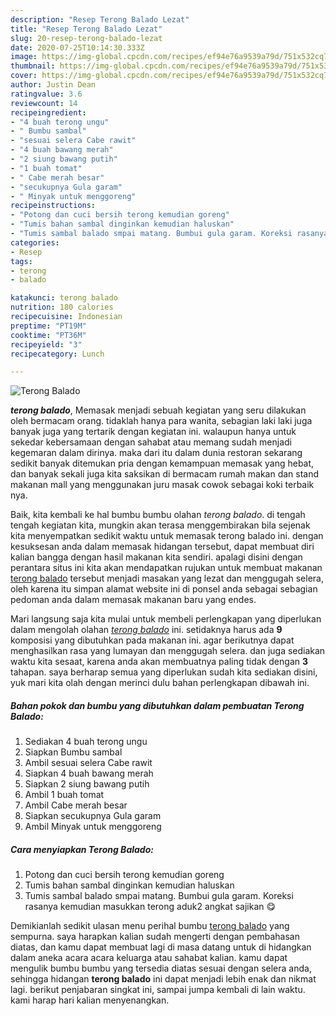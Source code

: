 ```yaml
---
description: "Resep Terong Balado Lezat"
title: "Resep Terong Balado Lezat"
slug: 20-resep-terong-balado-lezat
date: 2020-07-25T10:14:30.333Z
image: https://img-global.cpcdn.com/recipes/ef94e76a9539a79d/751x532cq70/terong-balado-foto-resep-utama.jpg
thumbnail: https://img-global.cpcdn.com/recipes/ef94e76a9539a79d/751x532cq70/terong-balado-foto-resep-utama.jpg
cover: https://img-global.cpcdn.com/recipes/ef94e76a9539a79d/751x532cq70/terong-balado-foto-resep-utama.jpg
author: Justin Dean
ratingvalue: 3.6
reviewcount: 14
recipeingredient:
- "4 buah terong ungu"
- " Bumbu sambal"
- "sesuai selera Cabe rawit"
- "4 buah bawang merah"
- "2 siung bawang putih"
- "1 buah tomat"
- " Cabe merah besar"
- "secukupnya Gula garam"
- " Minyak untuk menggoreng"
recipeinstructions:
- "Potong dan cuci bersih terong kemudian goreng"
- "Tumis bahan sambal dinginkan kemudian haluskan"
- "Tumis sambal balado smpai matang. Bumbui gula garam. Koreksi rasanya kemudian masukkan terong aduk2 angkat sajikan 😋"
categories:
- Resep
tags:
- terong
- balado

katakunci: terong balado 
nutrition: 180 calories
recipecuisine: Indonesian
preptime: "PT19M"
cooktime: "PT36M"
recipeyield: "3"
recipecategory: Lunch

---
```



![Terong Balado](https://img-global.cpcdn.com/recipes/ef94e76a9539a79d/751x532cq70/terong-balado-foto-resep-utama.jpg)

<b><i>terong balado</i></b>, Memasak menjadi sebuah kegiatan yang seru dilakukan oleh bermacam orang. tidaklah hanya para wanita, sebagian laki laki juga banyak juga yang tertarik dengan kegiatan ini. walaupun hanya untuk sekedar kebersamaan dengan sahabat atau memang sudah menjadi kegemaran dalam dirinya. maka dari itu dalam dunia restoran sekarang sedikit banyak ditemukan pria dengan kemampuan memasak yang hebat, dan banyak sekali juga kita saksikan di bermacam rumah makan dan stand makanan mall yang menggunakan juru masak cowok sebagai koki terbaik nya.

Baik, kita kembali ke hal bumbu bumbu olahan <i>terong balado</i>. di tengah tengah kegiatan kita, mungkin akan terasa menggembirakan bila sejenak kita menyempatkan sedikit waktu untuk memasak terong balado ini. dengan kesuksesan anda dalam memasak hidangan tersebut, dapat membuat diri kalian bangga dengan hasil makanan kita sendiri. apalagi disini dengan perantara situs ini kita akan mendapatkan rujukan untuk membuat makanan <u>terong balado</u> tersebut menjadi masakan yang lezat dan menggugah selera, oleh karena itu simpan alamat website ini di ponsel anda sebagai sebagian pedoman anda dalam memasak makanan baru yang endes.




Mari langsung saja kita mulai untuk membeli perlengkapan yang diperlukan dalam mengolah olahan <u><i>terong balado</i></u> ini. setidaknya harus ada <b>9</b> komposisi yang dibutuhkan pada makanan ini. agar berikutnya dapat menghasilkan rasa yang lumayan dan menggugah selera. dan juga sediakan waktu kita sesaat, karena anda akan membuatnya paling tidak dengan <b>3</b> tahapan. saya berharap semua yang diperlukan sudah kita sediakan disini, yuk mari kita olah dengan merinci dulu bahan perlengkapan dibawah ini.

<!--inarticleads1-->

##### Bahan pokok dan bumbu yang dibutuhkan dalam pembuatan Terong Balado:

1. Sediakan 4 buah terong ungu
1. Siapkan  Bumbu sambal
1. Ambil sesuai selera Cabe rawit
1. Siapkan 4 buah bawang merah
1. Siapkan 2 siung bawang putih
1. Ambil 1 buah tomat
1. Ambil  Cabe merah besar
1. Siapkan secukupnya Gula garam
1. Ambil  Minyak untuk menggoreng




<!--inarticleads2-->

##### Cara menyiapkan Terong Balado:

1. Potong dan cuci bersih terong kemudian goreng
1. Tumis bahan sambal dinginkan kemudian haluskan
1. Tumis sambal balado smpai matang. Bumbui gula garam. Koreksi rasanya kemudian masukkan terong aduk2 angkat sajikan 😋




Demikianlah sedikit ulasan menu perihal bumbu <u>terong balado</u> yang sempurna. saya harapkan kalian sudah mengerti dengan pembahasan diatas, dan kamu dapat membuat lagi di masa datang untuk di hidangkan dalam aneka acara acara keluarga atau sahabat kalian. kamu dapat mengulik bumbu bumbu yang tersedia diatas sesuai dengan selera anda, sehingga hidangan <b>terong balado</b> ini dapat menjadi lebih enak dan nikmat lagi. berikut penjabaran singkat ini, sampai jumpa kembali di lain waktu. kami harap hari kalian menyenangkan.

